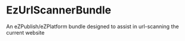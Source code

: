 EzUrlScannerBundle
==================

An eZPublish/eZPlatform bundle designed to assist in url-scanning the current website
